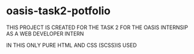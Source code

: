 # oasis-task2-potfolio


THIS PROJECT IS CREATED FOR THE TASK 2 FOR THE OASIS INTERNSIP AS A WEB DEVELOPER INTERN

IN THIS ONLY PURE HTML AND CSS (SCSS)IS USED

